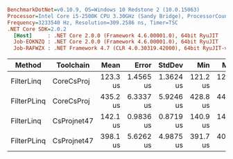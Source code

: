 ``` ini

BenchmarkDotNet=v0.10.9, OS=Windows 10 Redstone 2 (10.0.15063)
Processor=Intel Core i5-2500K CPU 3.30GHz (Sandy Bridge), ProcessorCount=4
Frequency=3233540 Hz, Resolution=309.2586 ns, Timer=TSC
.NET Core SDK=2.0.2
  [Host]     : .NET Core 2.0.0 (Framework 4.6.00001.0), 64bit RyuJIT
  Job-EOKNZQ : .NET Core 2.0.0 (Framework 4.6.00001.0), 64bit RyuJIT
  Job-RAFWZX : .NET Framework 4.7 (CLR 4.0.30319.42000), 64bit RyuJIT-v4.7.2115.0


```
 |      Method |   Toolchain |     Mean |     Error |    StdDev |      Min |      Max |   Median | Rank |   Gen 0 | Allocated |
 |------------ |------------ |---------:|----------:|----------:|---------:|---------:|---------:|-----:|--------:|----------:|
 |  FilterLinq |  CoreCsProj | 123.3 us | 1.4565 us | 1.3624 us | 121.2 us | 125.9 us | 123.0 us |    1 | 20.7520 |   64.4 KB |
 | FilterPLinq |  CoreCsProj | 435.2 us | 6.3337 us | 5.9246 us | 428.8 us | 448.8 us | 433.8 us |    4 | 44.9219 |  90.25 KB |
 |  FilterLinq | CsProjnet47 | 142.1 us | 0.9836 us | 0.8719 us | 140.9 us | 143.5 us | 142.3 us |    2 | 20.7520 |  64.47 KB |
 | FilterPLinq | CsProjnet47 | 398.1 us | 5.6262 us | 4.9875 us | 391.7 us | 408.3 us | 396.8 us |    3 | 45.2091 | 139.97 KB |
